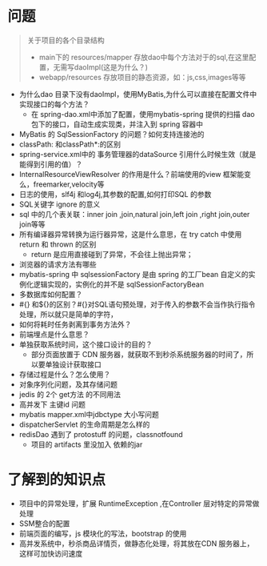 
# 问题
> 关于项目的各个目录结构
> - main下的 resources/mapper 存放dao中每个方法对于的sql,在这里配置，无需写daoImpl(这是为什么？)
> - webapp/resources 存放项目的静态资源，如：js,css,images等等

- 为什么dao 目录下没有daoImpl，使用MyBatis,为什么可以直接在配置文件中实现接口的每个方法？
    - 在 spring-dao.xml中添加了配置，使用mybatis-spring 提供的扫描 dao包下的接口，自动生成实现类，并注入到 spring 容器中
- MyBatis 的 SqlSessionFactory 的问题？如何支持连接池的
- classPath: 和classPath*:的区别
- spring-service.xml中的 事务管理器的dataSource 引用什么时候生效（就是能得到引用的值）？
- InternalResourceViewResolver 的作用是什么？前端使用的view 框架能变么，freemarker,velocity等
- 日志的使用，slf4j 和log4j,其参数的配置,如何打印SQL 的参数
- SQL关键字 ignore 的意义
- sql 中的几个表关联：inner join ,join,natural join,left join ,right join,outer join等等
- 所有编译器异常转换为运行器异常，这是什么意思，在 try catch 中使用return 和 thrown 的区别
    - return 是应用直接碰到了异常，不会往上抛出异常；
- 浏览器的请求方法有哪些
- mybatis-spring 中 sqlsessionFactory 是由 spring 的工厂bean 自定义的实例化逻辑实现的，实例化的并不是 sqlSessionFactoryBean 
- 多数据库如何配置？
- \#{} 和${}的区别？#{}对SQL语句预处理，对于传入的参数不会当作执行指令处理，所以就只是简单的字符，
- 如何将耗时任务剥离到事务方法外？
- 前端埋点是什么意思？
- 单独获取系统时间，这个接口设计的目的？
    - 部分页面放置于 CDN 服务器，就获取不到秒杀系统服务器的时间了，所以要单独设计获取接口
- 存储过程是什么？怎么使用？
- 对象序列化问题，及其存储问题
- jedis 的 2个 get方法 的不同用法
- 高并发下 主键id 问题
- mybatis mapper.xml中jdbctype 大小写问题
- dispatcherServlet 的生命周期是怎么样的
- redisDao 遇到了 protostuff 的问题，classnotfound
   - 项目的 artifacts 里没加入 依赖的jar


# 了解到的知识点
- 项目中的异常处理，扩展 RuntimeException ,在Controller 层对特定的异常做处理
- SSM整合的配置
- 前端页面的编写，js 模块化的写法，bootstrap 的使用
- 高并发系统中，秒杀商品详情页，做静态化处理，将其放在CDN 服务器上，这样可加快访问速度